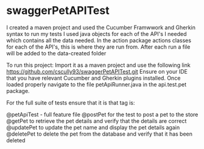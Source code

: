 # swaggerPetAPITest
I created a maven project and used the Cucumber Framwwork and Gherkin syntax to run my tests
I used java objects for each of the API's I needed which contains all the data needed.
In the action package actions classes for each of the API's, this is where they are run from.
After each run a file will be added to the data-created folder

To run this project:
Import it as a maven project and use the following link https://github.com/cscully93/swaggerPetAPITest.git
Ensure on your IDE that you have relevant Cucumber and Gherkin plugins installed.
Once loaded properly navigate to the file petApiRunner.java in the api.test.pet package.

For the full suite of tests ensure that it is that tag is:

@petApiTest - full feature file
@postPet for the test to post a pet to the store
@getPet to retrieve the pet details and verify that the details are correct
@updatePet to update the pet name and display the pet details again
@deletePet to delete the pet from the database and verify that it has been deleted
